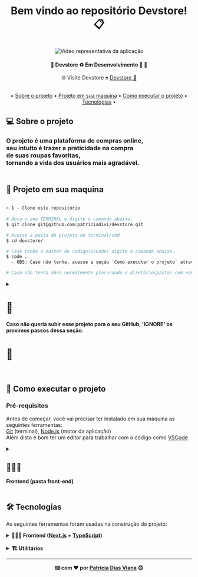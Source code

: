 <div align="center">
<h1 fontsize="80px">Bem vindo ao repositório Devstore! 📋</h1>
  </br>

   <img controls autoplay loop muted markdown="1" src="https://gist.githubusercontent.com/patriciadivi/4e1bc8a95cb7e155263e2810d8b393c1/raw/6130d5fd3fada2fc2c6a4a5e4c4cc2335123787f/devstoreHome.svg" alt="Video representativa da aplicação" >
   
  <h4 align="center"> 
	🚧  Devstore ♻️ Em Desenvolvimento 🚀 🚧
  </h4>

  <span align="center"> 
	🌐 Visite Devstore 🔛 
    <a href="https://marketplace.visualstudio.com/items?itemName=vivaxy.vscode-conventional-commits">
      Devstore 🚀
    </a>
  </span>
  </br>
  </br>

  <p align="center">
   • <a href="#-sobre-o-projeto">Sobre o projeto</a> •
   <a href="#-projeto-em-sua-maquina">Projeto em sua maquina</a> •
   <a href="#-como-executar-o-projeto">Como executar o projeto</a> •
   <a href="#-tecnologias">Tecnologias</a> •
  </p>
  
  <div align="left">

 ## 💻 Sobre o projeto
  <h3>
  O projeto é uma plataforma de compras online, </br> seu intuito é
  trazer a praticidade na compra </br> de suas roupas favoritas,</br>
  tornando a vida dos usuários mais agradável.
 
  </br>
  </br>
  
  
 ## 🔗 Projeto em sua maquina
  ```Bash

  > 1 - Clone este repositório
    
  # Abra o seu TERMINAL e digite o comando abaixo.
  $ git clone git@github.com:patriciadivi/devstore.git

  # Acesse a pasta do projeto no terminal/cmd
  $ cd devstore/

  # Caso tenha o editor de codigo(VSCode) digite o comando abaixo.
  $ code .
    - OBS: Caso não tenha, acesse a seção `Como executar o projeto` através do índice e realize o download.

  # Caso não tenha abra normalmente procurando o diretório(pasta) com nome "devstore"

  ```
  
  <details align="left">
	<summary>
    <strong>
    <h1>🚨</h1>
      Caso não queria subir esse projeto para o seu GitHub, 'IGNORE' os proximos passos dessa seção.
      <h1>🚨</h1> 
    </strong>
	</summary>
	
    
  ```Bash
  > 2 - Criando uma repositório no seu GitHub
      # Abra seu GitHub
      - Crie um `novo repositório`.
  ```

  <div align="center">
    <img src="https://user-images.githubusercontent.com/38478917/188983072-db5702fb-bb5d-4835-9338-d0a0bb981741.png"/>
  </div>
  <br />
	
```bash
	
> Defina um `nome` ao seu `repositório` e aperte o botão `crie o repositório`.
	
```

<br />

<div align="center">
	<img src="https://user-images.githubusercontent.com/38478917/188986397-3f3177d7-9d13-414b-9b2b-089c3719e771.png"/>
	<img src="https://user-images.githubusercontent.com/38478917/188987212-0ba26086-f06e-49a6-aaf9-0c7b1f9ed0c0.png"/>
</div>
<br />
	
```bash
> 3 - Vá até a aba do seu repositório criado

 # Encontre o campo abaixo, deixe a guia aberta pois, vamos usa-la no 'PASSO 5'.
```
	
<br />

<div align="center">
	<img src="https://user-images.githubusercontent.com/38478917/188980734-6f857914-9c4a-4597-80f4-e40a55171343.png"/>
</div>
<br />
	
```bash
> 4 - Adicione as mudanças ao _stage_ do Git e faça um `commit`

 # Voltei ao seu terminal.
 # Verifique que as mudanças ainda não estão no _stage_ digite o comando abaixo.
  # Exemplo:
   $ `git status` (devem aparecer listadas as novas alterações em vermelho)
 # Adicione o arquivo alterado, realizado no 'PASSO 3' ao stage do Git
   $ `git add .` (adicionando todas as mudanças - que estavam em vermelho - ao stage do Git)
   $ `git status` (devem aparecer listadas as novas alterações em verde)
 # Faça seus `commit`
  # Exemplo:
   $ `git commit -m "feat:  Iniciando novo projeto 🚀" `.
   $ `git status` (deve aparecer uma mensagem tipo nothing to commit )

> 5 - Adicione o projeto local ao seu repositório criado no `PASSO 2`.
	
 # Adicione o projeto local ao seu repositório criado no 'PASSO 3'.
  # Rode os comando abaixo, de acordo com a sua GUIA mostrada no 'PASSO 3'.
  # 1° comando. Exemplo:
   $ `git remote add origin git@github.com:patriciadivi/repositorioTeste.git`.
  # 2° comando. Exemplo:
   $ `git branch -M main`.
  # 3° comando. Exemplo:
   $ `git push -u origin main`.
	
` AGORA É SÓ ATUALIZAR A PÁGINA E SER FELIZ `😊🎉
	
```

<br />
	
</details>

<br />

## 🚀 Como executar o projeto

  ### Pré-requisitos

  Antes de começar, você vai precisar ter instalado em sua máquina as seguintes ferramentas:<br />
  [Git](https://git-scm.com) (terminal), [Node.js](https://nodejs.org/en/) (motor da aplicação)<br />
  Além disto é bom ter um editor para trabalhar com o código como [VSCode](https://code.visualstudio.com/)
  
  
  <details align="left">
    <summary> 
      <strong>
        <h2>👩🏻‍💻</h2> 
        Frontend (pasta front-end)
      </strong>
    </summary>

 ```bash

  > 1 - Instale as dependências
    $ npm install

  > 2 - Execute a aplicação em modo de desenvolvimento
    $ npm run dev

  # O servidor web inciará na porta:3000 - acesse http://localhost:3000/

 ``` 
  <br />
  
 </details>

 <br />
 
 ## 🛠 Tecnologias
	
  <p>As seguintes ferramentas foram usadas na construção do projeto:</p>
	
	
<details align="left">
    <summary><strong>👩🏻‍💻 <strong>Frontend</strong>
			(<a href="https://nextjs.org/docs/getting-started/installation">Next.js</a> +
		 	<a href="https://www.typescriptlang.org/docs/">TypeScript</a>)
		</summary>
		</br>
		<ul>
      <li>
        <a href="https://nextjs.org/docs/getting-started/installation">Next.js
        </a>
      </li>
			<li>
        <a href="https://pt-br.legacy.reactjs.org/docs/getting-started.html">React</a>
      </li>
			<li>
        <a href="https://reactrouter.com/en/main">React   Router Dom
        </a>
      </li>
			<li>
        <a href="https://tailwindcss.com/docs/installation">Tailwind CSS
        </a>
      </li>
      <li>
        <a href="https://lucide.dev/guide/installation">Lucide React
        </a>
      </li>
		</ul>
	</details>
 
 </br>
 
<details align="left">
  <summary><strong>🏗️ <strong>Utilitários</strong></summary>
<ul>
<li>Commit: <a href="https://marketplace.visualstudio.com/items?itemName=vivaxy.vscode-conventional-commits">Conventional Commits</a></li>
<li>Editor: <a href="https://code.visualstudio.com/">Visual Studio Code</a></li>
<li>Fontes: <a href="https://fonts.google.com/specimen/Inter?query=inter">Inter</a></li>
<li>Teste de API: <a href="https://insomnia.rest/">Insomnia</a></li>
</ul>

</details>
	
 
 </div>

   ---
  ⌨️ com ❤️ por [Patricia Dias Viana](https://github.com/patriciadivi) 😊
</div>
